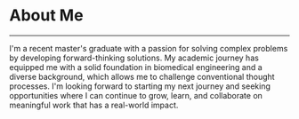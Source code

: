 <!--![Name Tag](/assets/images/nametag.png){: .image-small }-->

# About Me

---
I'm a recent master's graduate with a passion for solving complex problems by developing forward-thinking solutions. My academic journey has equipped me with a solid foundation in biomedical engineering and a diverse background, which allows me to challenge conventional thought processes. I'm looking forward to starting my next journey and seeking opportunities where I can continue to grow, learn, and collaborate on meaningful work that has a real-world impact.
